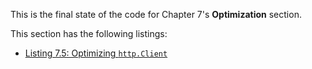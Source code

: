 
This is the final state of the code for Chapter 7's **Optimization** section.

This section has the following listings:

- [Listing 7.5: Optimizing `http.Client`](../../all-listings/07-responsive-and-efficient-programs/05-optimizing-httpclient.md)
